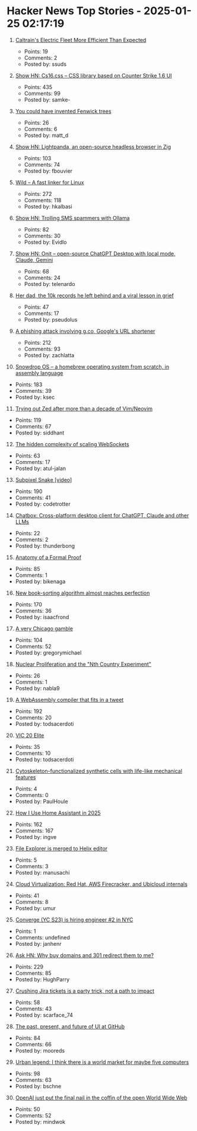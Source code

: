 # Hacker News Top Stories - 2025-01-25 02:17:19

1. [Caltrain's Electric Fleet More Efficient Than Expected](https://www.caltrain.com/news/caltrains-electric-fleet-more-efficient-expected)
   - Points: 19
   - Comments: 2
   - Posted by: ssuds

2. [Show HN: Cs16.css – CSS library based on Counter Strike 1.6 UI](https://cs16.samke.me)
   - Points: 435
   - Comments: 99
   - Posted by: samke-

3. [You could have invented Fenwick trees](https://www.cambridge.org/core/journals/journal-of-functional-programming/article/you-could-have-invented-fenwick-trees/B4628279D4E54229CED97249E96F721D)
   - Points: 26
   - Comments: 6
   - Posted by: matt_d

4. [Show HN: Lightpanda, an open-source headless browser in Zig](https://github.com/lightpanda-io/browser)
   - Points: 103
   - Comments: 74
   - Posted by: fbouvier

5. [Wild – A fast linker for Linux](https://github.com/davidlattimore/wild)
   - Points: 272
   - Comments: 118
   - Posted by: hkalbasi

6. [Show HN: Trolling SMS spammers with Ollama](https://evan.widloski.com/software/sms_llm/)
   - Points: 82
   - Comments: 30
   - Posted by: Evidlo

7. [Show HN: Onit – open-source ChatGPT Desktop with local mode, Claude, Gemini](https://github.com/synth-inc/onit)
   - Points: 68
   - Comments: 24
   - Posted by: telenardo

8. [Her dad, the 10k records he left behind and a viral lesson in grief](https://www.washingtonpost.com/style/2025/01/18/vinyl-albums-grief-music-healing/)
   - Points: 47
   - Comments: 17
   - Posted by: pseudolus

9. [A phishing attack involving g.co, Google's URL shortener](https://gist.github.com/zachlatta/f86317493654b550c689dc6509973aa4)
   - Points: 212
   - Comments: 93
   - Posted by: zachlatta

10. [Snowdrop OS – a homebrew operating system from scratch, in assembly language](http://sebastianmihai.com/snowdrop/)
   - Points: 183
   - Comments: 39
   - Posted by: ksec

11. [Trying out Zed after more than a decade of Vim/Neovim](https://sgoel.dev/posts/trying-out-zed-after-more-than-a-decade-of-vim-neovim/)
   - Points: 119
   - Comments: 67
   - Posted by: siddhant

12. [The hidden complexity of scaling WebSockets](https://composehq.com/blog/scaling-websockets-1-23-25)
   - Points: 63
   - Comments: 17
   - Posted by: atul-jalan

13. [Subpixel Snake [video]](https://www.youtube.com/watch?v=iDwganLjpW0)
   - Points: 190
   - Comments: 41
   - Posted by: codetrotter

14. [Chatbox: Cross-platform desktop client for ChatGPT, Claude and other LLMs](https://github.com/Bin-Huang/chatbox)
   - Points: 22
   - Comments: 2
   - Posted by: thunderbong

15. [Anatomy of a Formal Proof](https://www.ams.org/journals/notices/202502/noti3114/noti3114.html)
   - Points: 85
   - Comments: 1
   - Posted by: bikenaga

16. [New book-sorting algorithm almost reaches perfection](https://www.quantamagazine.org/new-book-sorting-algorithm-almost-reaches-perfection-20250124/)
   - Points: 170
   - Comments: 36
   - Posted by: isaacfrond

17. [A very Chicago gamble](https://www.bitsaboutmoney.com/archive/chicago-casino-investment-offering/)
   - Points: 104
   - Comments: 52
   - Posted by: gregorymichael

18. [Nuclear Proliferation and the "Nth Country Experiment"](https://nsarchive.gwu.edu/briefing-book/nuclear-vault/2025-01-23/nuclear-proliferation-and-nth-country-experiment)
   - Points: 26
   - Comments: 1
   - Posted by: nabla9

19. [A WebAssembly compiler that fits in a tweet](https://wasmgroundup.com/blog/wasm-compiler-in-a-tweet/)
   - Points: 192
   - Comments: 20
   - Posted by: todsacerdoti

20. [VIC 20 Elite](https://vic20elite.wordpress.com/)
   - Points: 35
   - Comments: 10
   - Posted by: todsacerdoti

21. [Cytoskeleton-functionalized synthetic cells with life-like mechanical features](https://www.nature.com/articles/s41557-024-01697-5)
   - Points: 4
   - Comments: 0
   - Posted by: PaulHoule

22. [How I Use Home Assistant in 2025](https://vpetersson.com/2025/01/22/how-i-use-home-assistant-in-2025.html)
   - Points: 162
   - Comments: 167
   - Posted by: ingve

23. [File Explorer is merged to Helix editor](https://github.com/helix-editor/helix/pull/11285)
   - Points: 5
   - Comments: 3
   - Posted by: manusachi

24. [Cloud Virtualization: Red Hat, AWS Firecracker, and Ubicloud internals](https://www.ubicloud.com/blog/cloud-virtualization-red-hat-aws-firecracker-and-ubicloud-internals)
   - Points: 41
   - Comments: 8
   - Posted by: umur

25. [Converge (YC S23) is hiring engineer #2 in NYC](https://jobs.gem.com/converge/am9icG9zdDreA6I3WJ4ZJ1Yx_WHS5zKP)
   - Points: 1
   - Comments: undefined
   - Posted by: janhenr

26. [Ask HN: Why buy domains and 301 redirect them to me?](undefined)
   - Points: 229
   - Comments: 85
   - Posted by: HughParry

27. [Crushing Jira tickets is a party trick, not a path to impact](https://www.seangoedecke.com/party-tricks/)
   - Points: 58
   - Comments: 43
   - Posted by: scarface_74

28. [The past, present, and future of UI at GitHub](https://hawksley.org/2025/01/08/past-present-future-of-UI-at-github.html)
   - Points: 84
   - Comments: 66
   - Posted by: mooreds

29. [Urban legend: I think there is a world market for maybe five computers](https://geekhistory.com/content/urban-legend-i-think-there-world-market-maybe-five-computers)
   - Points: 98
   - Comments: 63
   - Posted by: bschne

30. [OpenAI just put the final nail in the coffin of the open World Wide Web](https://brids.bearblog.dev/openai-just-put-the-final-nail-in-the-coffin-of-the-open-world-wide-web/)
   - Points: 50
   - Comments: 52
   - Posted by: mindwok


